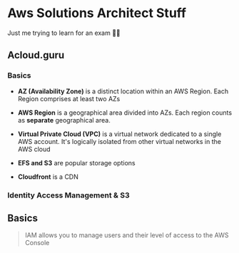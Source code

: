 # Aws Solutions Architect Stuff

Just me trying to learn for an exam 🤷‍♀️

## Acloud.guru

### Basics

- **AZ (Availability Zone)** is a distinct location within an AWS Region. Each
  Region comprises at least two AZs

- **AWS Region** is a geographical area divided into AZs. Each region counts as
  **separate** geographical area.

- **Virtual Private Cloud (VPC)** is a virtual network dedicated to a single AWS
  account. It's logically isolated from other virtual networks in the AWS cloud

- **EFS and S3** are popular storage options

- **Cloudfront** is a CDN

### Identity Access Management & S3

## Basics

> IAM allows you to manage users and their level of access to the AWS Console

